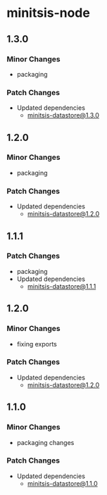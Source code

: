# minitsis-node

## 1.3.0

### Minor Changes

- packaging

### Patch Changes

- Updated dependencies
  - minitsis-datastore@1.3.0

## 1.2.0

### Minor Changes

- packaging

### Patch Changes

- Updated dependencies
  - minitsis-datastore@1.2.0

## 1.1.1

### Patch Changes

- packaging
- Updated dependencies
  - minitsis-datastore@1.1.1

## 1.2.0

### Minor Changes

- fixing exports

### Patch Changes

- Updated dependencies
  - minitsis-datastore@1.2.0

## 1.1.0

### Minor Changes

- packaging changes

### Patch Changes

- Updated dependencies
  - minitsis-datastore@1.1.0
